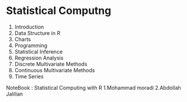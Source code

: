 # Statistical Computng
1. Introduction
2. Data Structure in R
3. Charts
4. Programming
5. Statistical Inference
6. Regression Analysis
7. Discrete Multivariate Methods
8. Continuous Multivariate Methods
9. Time Series

NoteBook : 
        Statistical Computing with R
        1.Mohammad moradi
        2.Abdollah Jalilian
